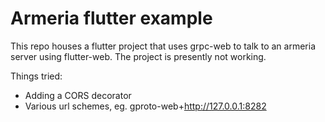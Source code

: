 # Armeria flutter example

This repo houses a flutter project that uses grpc-web to talk to an armeria server using flutter-web. The project is presently not working.

Things tried:
 - Adding a CORS decorator
 - Various url schemes, eg. gproto-web+http://127.0.0.1:8282
